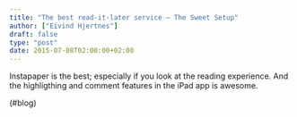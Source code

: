 ```yaml
---
title: "The best read-it-later service – The Sweet Setup"
author: ["Eivind Hjertnes"]
draft: false
type: "post"
date: 2015-07-08T02:00:00+02:00
---
```


Instapaper is the best; especially if you look at the reading
experience. And the highligthing and comment features in the iPad app is
awesome.

(#blog)
